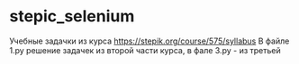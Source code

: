 # stepic_selenium
Учебные задачки из курса https://stepik.org/course/575/syllabus
В файле 1.py решение задачек из второй части курса,  в фале 3.py  - из третьей
